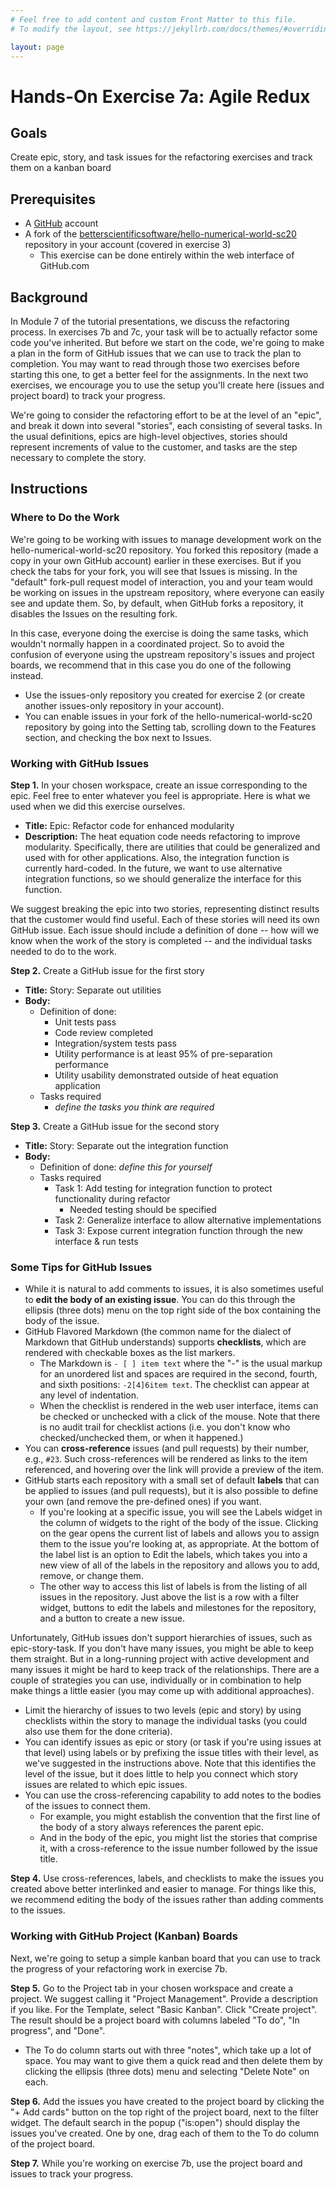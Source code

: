 ```yaml
---
# Feel free to add content and custom Front Matter to this file.
# To modify the layout, see https://jekyllrb.com/docs/themes/#overriding-theme-defaults

layout: page
---
```

# Hands-On Exercise 7a: Agile Redux

## Goals
Create epic, story, and task issues for the refactoring exercises and track them on a kanban board

## Prerequisites
* A [GitHub](https://github.com) account
* A fork of the [betterscientificsoftware/hello-numerical-world-sc20](https://github.com/betterscientificsoftware/hello-numerical-world-sc20) repository in your account (covered in exercise 3)
   - This exercise can be done entirely within the web interface of GitHub.com

## Background
In Module 7 of the tutorial presentations, we discuss the refactoring process.  In exercises 7b and 7c, your task will be to actually refactor some code you've inherited.  But before we start on the code, we're going to make a plan in the form of GitHub issues that we can use to track the plan to completion.  You may want to read through those two exercises before starting this one, to get a better feel for the assignments.  In the next two exercises, we encourage you to use the setup you'll create here (issues and project board) to track your progress.

We're going to consider the refactoring effort to be at the level of an "epic", and break it down into several "stories", each consisting of several tasks.  In the usual definitions, epics are high-level objectives, stories should represent increments of value to the customer, and tasks are the step necessary to complete the story.

## Instructions 

### Where to Do the Work

We're going to be working with issues to manage development work on the hello-numerical-world-sc20 repository. You forked this repository (made a copy in your own GitHub account) earlier in these exercises.  But if you check the tabs for your fork, you will see that Issues is missing.  In the "default" fork-pull request model of interaction, you and your team would be working on issues in the upstream repository, where everyone can easily see and update them.  So, by default, when GitHub forks a repository, it disables the Issues on the resulting fork.

In this case, everyone doing the exercise is doing the same tasks, which wouldn't normally happen in a coordinated project.  So to avoid the confusion of everyone using the upstream repository's issues and project boards, we recommend that in this case you do one of the following instead.
   - Use the issues-only repository you created for exercise 2 (or create another issues-only repository in your account).
   - You can enable issues in your fork of the hello-numerical-world-sc20 repository by going into the Setting tab, scrolling down to the Features section, and checking the box next to Issues.

### Working with GitHub Issues

**Step 1.** In your chosen workspace, create an issue corresponding to the epic.  Feel free to enter whatever you feel is appropriate.  Here is what we used when we did this exercise ourselves.
   - **Title:** Epic: Refactor code for enhanced modularity
   - **Description:** The heat equation code needs refactoring to improve modularity. Specifically, there are utilities that could be generalized and used with for other applications. Also, the integration function is currently hard-coded. In the future, we want to use alternative integration functions, so we should generalize the interface for this function.

We suggest breaking the epic into two stories, representing distinct results that the customer would find useful. Each of these stories will need its own GitHub issue.  Each issue should include a definition of done -- how will we know when the work of the story is completed -- and the individual tasks needed to do to the work.

**Step 2.** Create a GitHub issue for the first story
   - **Title:** Story: Separate out utilities
   - **Body:**
      - Definition of done: 
         - Unit tests pass
         - Code review completed
         - Integration/system tests pass
         - Utility performance is at least 95% of pre-separation performance
         - Utility usability demonstrated outside of heat equation application
      - Tasks required
         - *define the tasks you think are required*

**Step 3.** Create a GitHub issue for the second story
   - **Title:** Story: Separate out the integration function
   - **Body:**
      - Definition of done: *define this for yourself*
      - Tasks required
         - Task 1: Add testing for integration function to protect functionality during refactor
            - Needed testing should be specified
         - Task 2: Generalize interface to allow alternative implementations
         - Task 3: Expose current integration function through the new interface & run tests

### Some Tips for GitHub Issues

* While it is natural to add comments to issues, it is also sometimes useful to **edit the body of an existing issue**. You can do this through the ellipsis (three dots) menu on the top right side of the box containing the body of the issue.
* GitHub Flavored Markdown (the common name for the dialect of Markdown that GitHub understands) supports **checklists**, which are rendered with checkable boxes as the list markers.
   - The Markdown is `- [ ] item text` where the "-" is the usual markup for an unordered list and spaces are required in the second, fourth, and sixth positions: `-2[4]6item text`.  The checklist can appear at any level of indentation.
   - When the checklist is rendered in the web user interface, items can be checked or unchecked with a click of the mouse.  Note that there is no audit trail for checklist actions (i.e. you don't know who checked/unchecked them, or when it happened.)
* You can **cross-reference** issues (and pull requests) by their number, e.g., `#23`.  Such cross-references will be rendered as links to the item referenced, and hovering over the link will provide a preview of the item.
* GitHub starts each repository with a small set of default **labels** that can be applied to issues (and pull requests), but it is also possible to define your own (and remove the pre-defined ones) if you want.
   - If you're looking at a specific issue, you will see the Labels widget in the column of widgets to the right of the body of the issue.  Clicking on the gear opens the current list of labels and allows you to assign them to the issue you're looking at, as appropriate.  At the bottom of the label list is an option to Edit the labels, which takes you into a new view of all of the labels in the repository and allows you to add, remove, or change them.
   - The other way to access this list of labels is from the listing of all issues in the repository.  Just above the list is a row with a filter widget, buttons to edit the labels and milestones for the repository, and a button to create a new issue.

Unfortunately, GitHub issues don't support hierarchies of issues, such as epic-story-task.  If you don't have many issues, you might be able to keep them straight.  But in a long-running project with active development and many issues it might be hard to keep track of the relationships.  There are a couple of strategies you can use, individually or in combination to help make things a little easier (you may come up with additional approaches).
   - Limit the hierarchy of issues to two levels (epic and story) by using checklists within the story to manage the individual tasks (you could also use them for the done criteria).
   - You can identify issues as epic or story (or task if you're using issues at that level) using labels or by prefixing the issue titles with their level, as we've suggested in the instructions above.  Note that this identifies the level of the issue, but it does little to help you connect which story issues are related to which epic issues.
   - You can use the cross-referencing capability to add notes to the bodies of the issues to connect them.
      - For example, you might establish the convention that the first line of the body of a story always references the parent epic.
      - And in the body of the epic, you might list the stories that comprise it, with a cross-reference to the issue number followed by the issue title.

**Step 4.** Use cross-references, labels, and checklists to make the issues you created above better interlinked and easier to manage.  For things like this, we recommend editing the body of the issues rather than adding comments to the issues.

### Working with GitHub Project (Kanban) Boards

Next, we're going to setup a simple kanban board that you can use to track the progress of your refactoring work in exercise 7b.

**Step 5.** Go to the Project tab in your chosen workspace and create a project.  We suggest calling it "Project Management".  Provide a description if you like.  For the Template, select "Basic Kanban".  Click "Create project".  The result should be a project board with columns labeled "To do", "In progress", and "Done".
   - The To do column starts out with three "notes", which take up a lot of space.  You may want to give them a quick read and then delete them by clicking the ellipsis (three dots) menu and selecting "Delete Note" on each.

**Step 6.** Add the issues you have created to the project board by clicking the "+ Add cards" button on the top right of the project board, next to the filter widget.  The default search in the popup ("is:open") should display the issues you've created.  One by one, drag each of them to the To do column of the project board.

**Step 7.** While you're working on exercise 7b, use the project board and issues to track your progress.